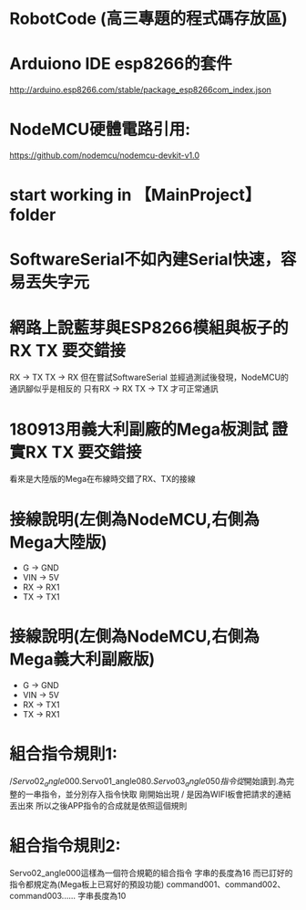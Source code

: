 ﻿# RobotCode (高三專題的程式碼存放區)
# Arduiono IDE esp8266的套件
http://arduino.esp8266.com/stable/package_esp8266com_index.json
# NodeMCU硬體電路引用:
https://github.com/nodemcu/nodemcu-devkit-v1.0

# start working in 【MainProject】 folder
# SoftwareSerial不如內建Serial快速，容易丟失字元

# 網路上說藍芽與ESP8266模組與板子的RX TX 要交錯接
RX -> TX    TX -> RX
但在嘗試SoftwareSerial 並經過測試後發現，NodeMCU的通訊腳似乎是相反的
只有RX -> RX  TX -> TX 才可正常通訊

# 180913用義大利副廠的Mega板測試 證實RX TX 要交錯接
看來是大陸版的Mega在布線時交錯了RX、TX的接線

# 接線說明(左側為NodeMCU,右側為Mega大陸版)
+ G   ->  GND
+ VIN ->  5V
+ RX  ->  RX1
+ TX  ->  TX1

# 接線說明(左側為NodeMCU,右側為Mega義大利副廠版)
+ G   ->  GND
+ VIN ->  5V
+ RX  ->  TX1
+ TX  ->  RX1

# 組合指令規則1:
/$Servo02_angle000.$Servo01_angle080.$Servo03_angle050
指令從$開始讀到.為完整的一串指令，並分別存入指令快取
剛開始出現 / 是因為WIFI板會把請求的連結丟出來
所以之後APP指令的合成就是依照這個規則

# 組合指令規則2:
Servo02_angle000這樣為一個符合規範的組合指令
字串的長度為16
而已訂好的指令都規定為(Mega板上已寫好的預設功能)
command001、command002、command003......
字串長度為10